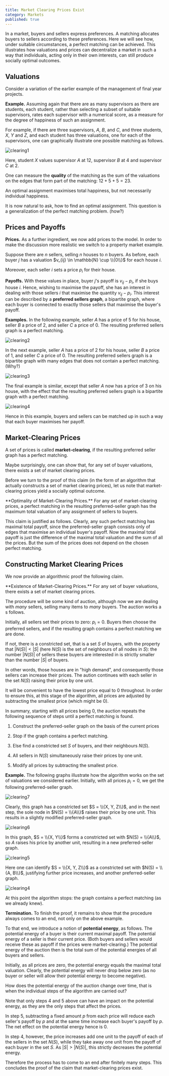 ```yaml
---
title: Market Clearing Prices Exist
category: Markets
published: true
---
```


In a market, buyers and sellers express preferences.
A  matching allocates buyers to sellers according to these preferences.
Here we will see how, under suitable circumstances,
a perfect matching can be achieved.  This illustrates how
valuations and prices can decentralize a market in such a way
that individuals, acting only in their own interests, can still
produce socially optimal outcomes.

## Valuations

Consider a variation of the earlier example of
the management of final year projects.

**Example.**  Assuming again that there are  as many supervisors as there are students,
each student, rather than selecting a subset of suitable supervisors,
rates each supervisor with a numerical score, as a measure for
the degree of happiness of such an assignment.

For example, if there are three supervisors, $A$, $B$, and $C$,
and three students, $X$, $Y$ and $Z$, and each student
has three valuations, one for each of the supervisors,
one can graphically illustrate one possible matching as follows.

![clearing1]

Here, student $X$ values supervisor $A$ at $12$, supervisor $B$ at $4$
and supervisor $C$ at $2$.

One can measure the **quality** of the matching
as the sum of the valuations on the edges that
form part of the matching: $12 + 5 + 5 = 23$.

An optimal assignment maximises total happiness, but
not necessarily individual happiness.

It is now natural to ask, how to find an optimal assignment.
This question is a generalization of the perfect matching problem.
(how?)

## Prices and Payoffs

**Prices.**
As a further ingredient, we now add prices to the model.
In order to make the discussion more realistic we switch
to a property market example.

Suppose there are $n$ sellers, selling $n$ houses to $n$ buyers.
As before, each buyer $j$  has a valuation $v_{ij} \in \mathbb{N} \cup \\{0\\}$
for each house $i$.

Moreover, each seller $i$ sets a price $p_i$ for their house.

**Payoffs.**
With these values in place, buyer $j$'s payoff is
$v_{ij} - p_i$, if she buys house $i$.
Hence, wishing to  maximise the payoff, she has an interest in dealing
with those sellers $i$
that maximise the quantity
$v_{ij} - p_i$.  This interest can
be described by a **preferred sellers graph**,
a bipartite graph, where each buyer is connected to
exactly those sellers that maximise the buyer's payoff.

**Examples.** In the following example,
seller $A$ has a price of $5$ for his house,
seller $B$ a price of $2$, and seller $C$ a
price of $0$.
The resulting preferred sellers graph is a
perfect matching.

![clearing2]

In the next example,
seller $A$ has a price of $2$ for his house,
seller $B$ a price of $1$, and seller $C$ a
price of $0$.
The resulting preferred sellers graph is a
bipartite graph with many edges that does not
contain a
perfect matching. (Why?)

![clearing3]

The final example is similar,
except that seller $A$ now has a price of
$3$ on his house, with the
effect that the resulting
preferred sellers graph is a
bipartite graph with a
perfect matching.

![clearing4]

Hence in this example, buyers and
sellers can be matched up in
such a way that each buyer maximises her
payoff.

## Market-Clearing Prices

A set of prices is called **market-clearing**, if the resulting
preferred seller graph has a perfect matching.

Maybe surprisingly, one can show that, for
any set of buyer valuations,
there exists a set of market clearing prices.

Before we turn to the proof of this claim
(in the form of an algorithm that actually constructs
a set of market clearing prices),
let us note that market-clearing prices
yield a socially optimal outcome.

<div class="note" markdown="1">
**Optimality of Market-Clearing Prices.** For any set of market-clearing
prices, a perfect matching in the resulting preferred-seller graph
has the maximum total valuation of any assignment of sellers to buyers.
</div>

This claim is justified as follows.  Clearly, any such perfect matching
has maximal total payoff, since the preferred-seller graph consists
only of edges that maximise an individual buyer's payoff.
Now the maximal total payoff is
just the difference of the
maximal total valuation
and the sum of all the prices.
But the sum of the prices does not depend on the
chosen perfect matching.

## Constructing Market Clearing Prices

We now provide an algorithmic proof the following claim.

<div class="note" markdown="1">
**Existence of Market-Clearing Prices.** For
any set of buyer valuations,
there exists a set of market clearing prices.
</div>

The procedure will be some kind of auction,
although now we are dealing with _many_ sellers, selling many items to _many_ buyers.
The auction works a s follows.

Initially, all sellers set their prices to zero: $p_i = 0$.
Buyers then choose the preferred sellers, and if the resulting
graph contains a perfect matching we are done.

If not, there is a constricted set, that is a set $S$ of buyers, with
the property that $|N(S)| < |S|$ (here $N(S)$ is the set of neighbours
of all nodes in $S$): the number $|N(S)|$ of sellers these buyers are
interested in is strictly smaller than the number $|S|$ of buyers.

In other words, those houses are in "high demand",
and consequently those sellers can increase their prices.
The aution continues with each seller in the set $N(S)$
raising their price by one unit.

It will be convenient to have the lowest price equal to $0$
throughout.  In order to ensure this, at this stage
of the algorithm, all prices are adjusted  by subtracting
the smallest price (which might be $0$).

In summary,
starting with all prices being $0$,
the auction repeats the following sequence of steps
until a perfect matching is found.

1. Construct the preferred-seller graph on the
basis of the current prices

2. Stop if the graph contains a perfect matching.

3. Else find a constricted set $S$ of buyers, and their neighbours
$N(S)$.

4. All sellers in $N(S)$ simultaneously raise their prices by one
unit.

5. Modify all prices by subtracting the smallest price.

**Example.** The following graphs illustrate how the
algorithm works on the set of valuations we considered earlier.
Initially, with all prices $p_i = 0$, we get the following
preferred-seller graph.

![clearing7]

Clearly, this graph has a constricted set $S = \\{X, Y, Z\\}$,
and in the next step, the sole node in $N(S) = \\{A\\}$ raises
their price by one unit.  This results in a slightly modified
preferred-seller graph.

![clearing6]

In this graph, $S = \\{X, Y\\}$ forms a constricted
set with $N(S) = \\{A\\}$, so $A$ raises his price
by another unit, resulting in a new
preferred-seller graph.

![clearing5]

Here one can identify $S = \\{X, Y, Z\\}$ as
a constricted set with $N(S) = \\{A, B\\}$,
justifying further price increases,
and another
preferred-seller graph.

![clearing4]

At this point the algorithm stops:
the graph contains a perfect matching
(as we already knew).

**Termination.** To finish the proof, it remains to show that the procedure always comes to
an end, not only on the above example.

To that end, we introduce a notion of **potential energy**, as follows.
The potential energy of a buyer is their current maximal payoff.
The potential energy of a seller is their current price.
(Both buyers and sellers would receive these as payoff
if the prices were market-clearing.)
The potential energy of the auction then is the total
sum of the potential energies of all buyers and sellers.

Initially, as all prices are zero, the potential energy
equals the maximal total valuation.  Clearly, the potential
energy will never drop below zero
(as no buyer or seller will allow their potential energy
to become negative).

How does the potential energy of the auction change
over time, that is when the individual steps of
the algorithm are carried out?

Note that only steps 4 and 5 above
can have an impact on the potential energy,
as they are the only steps that affect the prices.

In step 5, subtracting a fixed amount $p$ from each price
will reduce each seller's payoff by $p$
and at the same time increase each buyer's payoff by $p$.
The net effect on the potential energy hence is $0$.

In step 4, however, the price increases add one unit to the payoff of
each of the sellers in the set $N(S)$, while they take away one unit
from the payoff of each buyer in the set $S$.  As $|S| > |N(S)|$, this
strictly decreases the potential energy.

Therefore the process has to come to an end after finitely many steps.
This concludes the proof of the claim that market-clearing prices exist.


[clearing1]: /images/clearing1.png
[clearing2]: /images/clearing2.png
[clearing3]: /images/clearing3.png
[clearing4]: /images/clearing4.png
[clearing5]: /images/clearing5.png
[clearing6]: /images/clearing6.png
[clearing7]: /images/clearing7.png
